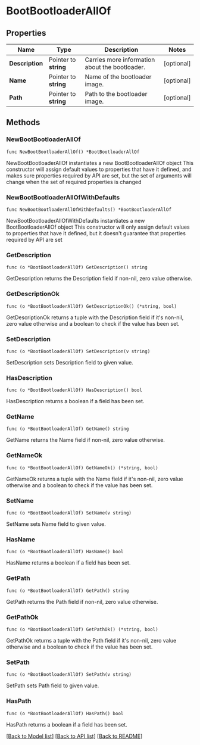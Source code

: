 # BootBootloaderAllOf

## Properties

Name | Type | Description | Notes
------------ | ------------- | ------------- | -------------
**Description** | Pointer to **string** | Carries more information about the bootloader. | [optional] 
**Name** | Pointer to **string** | Name of the bootloader image. | [optional] 
**Path** | Pointer to **string** | Path to the bootloader image. | [optional] 

## Methods

### NewBootBootloaderAllOf

`func NewBootBootloaderAllOf() *BootBootloaderAllOf`

NewBootBootloaderAllOf instantiates a new BootBootloaderAllOf object
This constructor will assign default values to properties that have it defined,
and makes sure properties required by API are set, but the set of arguments
will change when the set of required properties is changed

### NewBootBootloaderAllOfWithDefaults

`func NewBootBootloaderAllOfWithDefaults() *BootBootloaderAllOf`

NewBootBootloaderAllOfWithDefaults instantiates a new BootBootloaderAllOf object
This constructor will only assign default values to properties that have it defined,
but it doesn't guarantee that properties required by API are set

### GetDescription

`func (o *BootBootloaderAllOf) GetDescription() string`

GetDescription returns the Description field if non-nil, zero value otherwise.

### GetDescriptionOk

`func (o *BootBootloaderAllOf) GetDescriptionOk() (*string, bool)`

GetDescriptionOk returns a tuple with the Description field if it's non-nil, zero value otherwise
and a boolean to check if the value has been set.

### SetDescription

`func (o *BootBootloaderAllOf) SetDescription(v string)`

SetDescription sets Description field to given value.

### HasDescription

`func (o *BootBootloaderAllOf) HasDescription() bool`

HasDescription returns a boolean if a field has been set.

### GetName

`func (o *BootBootloaderAllOf) GetName() string`

GetName returns the Name field if non-nil, zero value otherwise.

### GetNameOk

`func (o *BootBootloaderAllOf) GetNameOk() (*string, bool)`

GetNameOk returns a tuple with the Name field if it's non-nil, zero value otherwise
and a boolean to check if the value has been set.

### SetName

`func (o *BootBootloaderAllOf) SetName(v string)`

SetName sets Name field to given value.

### HasName

`func (o *BootBootloaderAllOf) HasName() bool`

HasName returns a boolean if a field has been set.

### GetPath

`func (o *BootBootloaderAllOf) GetPath() string`

GetPath returns the Path field if non-nil, zero value otherwise.

### GetPathOk

`func (o *BootBootloaderAllOf) GetPathOk() (*string, bool)`

GetPathOk returns a tuple with the Path field if it's non-nil, zero value otherwise
and a boolean to check if the value has been set.

### SetPath

`func (o *BootBootloaderAllOf) SetPath(v string)`

SetPath sets Path field to given value.

### HasPath

`func (o *BootBootloaderAllOf) HasPath() bool`

HasPath returns a boolean if a field has been set.


[[Back to Model list]](../README.md#documentation-for-models) [[Back to API list]](../README.md#documentation-for-api-endpoints) [[Back to README]](../README.md)


